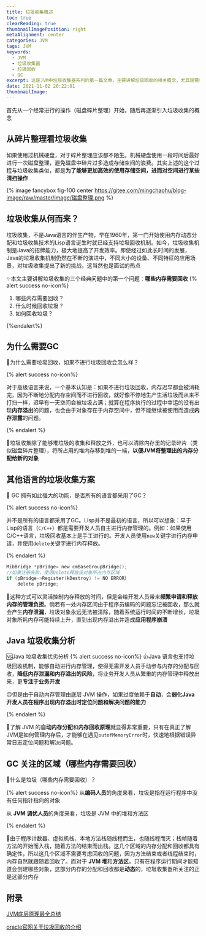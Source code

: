 ```yaml
---
title: 垃圾收集概述
toc: true
clearReading: true
thumbnailImagePosition: right
metaAlignment: center
categories: JVM
tags: JVM
keywords:
  - JVM
  - 垃圾收集器
  - 垃圾回收
  - GC
excerpt: 这是JVM中垃圾收集器系列的第一篇文章，主要讲解垃圾回收的相关概念，尤其是需要明白为什么需要垃圾收集，并且知道什么是垃圾？
date: 2021-11-02 20:22:01
thumbnailImage:
---
```

<!-- toc -->

首先从一个经常进行的操作（磁盘碎片整理）开始，随后再逐渐引入垃圾收集的概念
## 从碎片整理看垃圾收集
如果使用过机械硬盘，对于碎片整理应该都不陌生。机械硬盘使用一段时间后最好进行一次磁盘整理，避免磁盘中碎片过多造成存储空间的浪费。其实上述的这个过程与垃圾收集类似，都是**为了能够更加高效的使用存储空间，进而对空间进行某些清扫操作**

{% image fancybox  fig-100  center https://gitee.com/mingchaohu/blog-image/raw/master/image/磁盘整理.png %}

## 垃圾收集从何而来？

垃圾收集，不是Java语言的伴生产物，早在1960年，第一门开始使用内存动态分配和垃圾收集技术的Lisp语言诞生时就已经支持垃圾回收机制。如今，垃圾收集机制是Java的招牌能力，极大地提高了开发效率。即使经过如此长时间的发展，Java的垃圾收集机制仍然在不断的演进中，不同大小的设备、不同特征的应用场景，对垃圾收集提出了新的挑战，这当然也是面试的热点

:sparkles:本文主要讲解垃圾收集的三个经典问题中的第一个问题：**哪些内存需要回收**
{% alert success no-icon%}

1. 哪些内存需要回收？
2. 什么时候回收垃圾？
3. 如何回收垃圾？

{%endalert%}

## 为什么需要GC

:thinking:为什么需要垃圾回收，如果不进行垃圾回收会怎么样？

{% alert success no-icon%}

对于高级语言来说，一个基本认知是：如果不进行垃圾回收，内存迟早都会被消耗完，因为不断地分配内存空间而不进行回收，就好像不停地生产生活垃圾而从来不打扫一样，迟早有一天空间会被垃圾占满；就算在程序执行的过程中幸运的没有出现**内存溢出**的问题，也会由于对象存在于内存空间中，但不能继续被使用而造成**内存泄露**的问题。

{% endalert %}

:notebook:垃圾收集除了能够堆垃圾的收集和释放之外，也可以清除内存里的记录碎片（类似磁盘碎片整理），将所占用的堆内存移到堆的一端，**以便JVM将整理出的内存分配给新的对象**

## 其他语言的垃圾收集方案

:thinking: GC 拥有如此强大的功能，是否所有的语言都采用了GC？

{% alert success no-icon%}

并不是所有的语言都采用了GC。Lisp并不是最初的语言，所以可以想象：早于Lisp的语言（`C/C++`）都是需要开发人员自主进行内存管理的。例如：如果使用C/C++语言，垃圾回收基本上是手工进行的。开发人员使用`new`关键字进行内存申请，并使用`delete`关键字进行内存释放。

{% endalert %}

```c
MibBridge *pBridge= new cmBaseGroupBridge();
//如果注册失败，使用Delete释放该对象所占内存区域
if (pBridge->Register(kDestroy) != NO ERROR）
	delete pBridge;
```

:notebook:这种方式可以灵活控制内存释放的时间，但是会给开发人员带来**频繁申请和释放内存的管理负担**。倘若有一处内存区间由于程序员编码的问题忘记被回收，那么就会产生**内存泄漏**，垃圾对象永远无法被清除，随着系统运行时间的不断增长，垃圾对象所耗内存可能持续上升，直到出现内存溢出并造成**应用程序崩溃**

## Java 垃圾收集分析

:vs:Java 垃圾收集优劣分析
{% alert success no-icon%}
:+1:Java 语言也支持垃圾回收机制，能够自动进行内存管理，使得无需开发人员手动参与内存的分配与回收，**降低内存泄漏和内存溢出的风险**，将业务开发人员从繁重的内存管理中释放出来，更**专注于业务开发**

:persevere:但是由于自动内存管理由底层 JVM 操作，如果过度依赖于**自动**，会**弱化Java开发人员在程序出现内存溢出时定位问题和解决问题的能力**

{% endalert %}

:notebook:了解 JVM 的**自动内存分配**和**内存回收原理**就显得非常重要，只有在真正了解JVM是如何管理内存后，才能够在遇见`outofMemoryError`时，快速地根据错误异常日志定位问题和解决问题。

## GC 关注的区域（哪些内存需要回收）

:thinking:什么是垃圾（哪些内存需要回收）？

{% alert success no-icon%}
从**编码人员**的角度来看，垃圾是指在运行程序中没有任何指针指向的对象

从 **JVM 调优人员**的角度来看，垃圾是 JVM 中的堆和方法区

{% endalert %}

:notebook:由于程序计数器、虚拟机栈、本地方法栈随线程而生，也随线程而灭；栈帧随着方法的开始而入栈，随着方法的结束而出栈。这几个区域的内存分配和回收都具有确定性，所以这几个区域不需要考虑回收的问题，因为方法结束或者线程结束时，内存自然就跟随着回收了。而对于 **JVM 堆**和**方法区**，只有在程序运行期间才能知道会创建哪些对象，这部分内存的分配和回收都是**动态**的，垃圾收集器所关注的正是这部分内存

## 附录

[JVM底层原理最全总结](https://doocs.github.io/jvm/#/docs/)

[oracle官网关于垃圾回收的介绍](https://docs.oracle.com/javase/8/docs/technotes/guides/vm/gctuning/toc.html)
